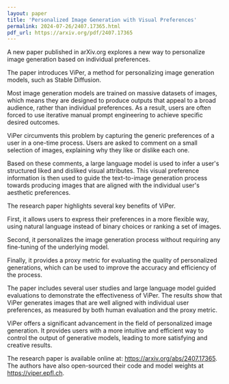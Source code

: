 ```yaml
---
layout: paper
title: 'Personalized Image Generation with Visual Preferences'
permalink: 2024-07-26/2407.17365.html
pdf_url: https://arxiv.org/pdf/2407.17365
---
```


A new paper published in arXiv.org explores a new way to personalize image generation based on individual preferences. 

The paper introduces ViPer, a method for personalizing image generation models, such as Stable Diffusion. 

Most image generation models are trained on massive datasets of images, which means they are designed to produce outputs that appeal to a broad audience, rather than individual preferences.  As a result, users are often forced to use iterative manual prompt engineering to achieve specific desired outcomes. 

ViPer circumvents this problem by capturing the generic preferences of a user in a one-time process.  Users are asked to comment on a small selection of images, explaining why they like or dislike each one.  

Based on these comments, a large language model is used to infer a user's structured liked and disliked visual attributes. This visual preference information is then used to guide the text-to-image generation process towards producing images that are aligned with the individual user's aesthetic preferences. 

The research paper highlights several key benefits of ViPer. 

First, it allows users to express their preferences in a more flexible way, using natural language instead of binary choices or ranking a set of images.

Second, it personalizes the image generation process without requiring any fine-tuning of the underlying model. 

Finally, it provides a proxy metric for evaluating the quality of personalized generations, which can be used to improve the accuracy and efficiency of the process. 

The paper includes several user studies and large language model guided evaluations to demonstrate the effectiveness of ViPer.  The results show that ViPer generates images that are well aligned with individual user preferences, as measured by both human evaluation and the proxy metric.

ViPer offers a significant advancement in the field of personalized image generation.  It provides users with a more intuitive and efficient way to control the output of generative models, leading to more satisfying and creative results.  

The research paper is available online at:  https://arxiv.org/abs/2407.17365. The authors have also open-sourced their code and model weights at https://viper.epfl.ch.